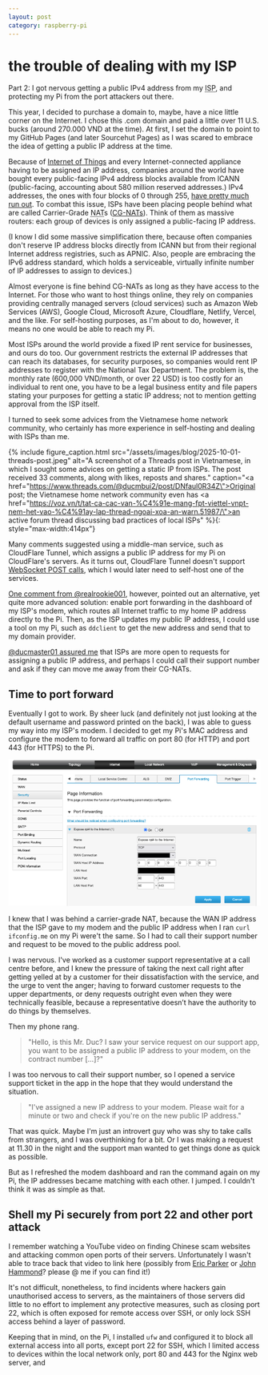 ```yaml
---
layout: post
category: raspberry-pi
---
```

# the trouble of dealing with my ISP

Part 2: I got nervous getting a public IPv4 address from my <abbr title="Internet Service Provider">ISP</abbr>, and protecting my Pi from the port attackers out there.

This year, I decided to purchase a domain to, maybe, have a nice little corner on the Internet. I chose this .com domain and paid a little over 11 U.S. bucks (around 270.000 VND at the time). At first, I set the domain to point to my GitHub Pages (and later Sourcehut Pages) as I was scared to embrace the idea of getting a public IP address at the time.

Because of [Internet of Things] and every Internet-connected appliance having to be assigned an IP address, companies around the world have bought every public-facing IPv4 address blocks available from ICANN (public-facing, accounting about 580 million reserved addresses.) IPv4 addresses, the ones with four blocks of 0 through 255, [have pretty much run out]. To combat this issue, ISPs have been placing people behind what are called Carrier-Grade <abbr title="Network Address Translation">NAT</abbr>s ([CG-NATs]). Think of them as massive routers: each group of devices is only assigned a public-facing IP address.

(I know I did some massive simplification there, because often companies don't reserve IP address blocks directly from ICANN but from their regional Internet address registries, such as APNIC. Also, people are embracing the IPv6 address standard, which holds a serviceable, virtually infinite number of IP addresses to assign to devices.)

Almost everyone is fine behind CG-NATs as long as they have access to the Internet. For those who want to host things online, they rely on companies providing centrally managed servers (cloud services) such as Amazon Web Services (AWS), Google Cloud, Microsoft Azure, Cloudflare, Netlify, Vercel, and the like. For self-hosting purposes, as I'm about to do, however, it means no one would be able to reach my Pi.

Most ISPs around the world provide a fixed IP rent service for businesses, and ours do too. Our government restricts the external IP addresses that can reach its databases, for security purposes, so companies would rent IP addresses to register with the National Tax Department. The problem is, the monthly rate (600,000 VND/month, or over 22 USD) is too costly for an individual to rent one, you have to be a legal business entity and file papers stating your purposes for getting a static IP address; not to mention getting approval from the ISP itself.

I turned to seek some advices from the Vietnamese home network community, who certainly has more experience in self-hosting and dealing with ISPs than me.

{% include figure_caption.html src="/assets/images/blog/2025-10-01-threads-post.jpeg" alt="A screenshot of a Threads post in Vietnamese, in which I sought some advices on getting a static IP from ISPs. The post received 33 comments, along with likes, reposts and shares." caption="<a href=\"https://www.threads.com/@ducmbui2/post/DNfaul0R34Z\">Original post</a>; the Vietnamese home network community even has <a href=\"https://voz.vn/t/tat-ca-cac-van-%C4%91e-mang-fpt-viettel-vnpt-nem-het-vao-%C4%91ay-lap-thread-ngoai-xoa-an-warn.51987/\">an active forum thread</a> discussing bad practices of local ISPs" %}{: style="max-width:414px"}

Many comments suggested using a middle-man service, such as CloudFlare Tunnel, which assigns a public IP address for my Pi on CloudFlare's servers. As it turns out, CloudFlare Tunnel doesn't support [WebSocket POST calls], which I would later need to self-host one of the services.

[One comment from @realrookie001], however, pointed out an alternative, yet quite more advanced solution: enable port forwarding in the dashboard of my ISP's modem, which routes all Internet traffic to my home IP address directly to the Pi. Then, as the ISP updates my public IP address, I could use a tool on my Pi, such as `ddclient` to get the new address and send that to my domain provider.

[@ducmaster01 assured me] that ISPs are more open to requests for assigning a public IP address, and perhaps I could call their support number and ask if they can move me away from their CG-NATs.

## Time to port forward

Eventually I got to work. By sheer luck (and definitely not just looking at the default username and password printed on the back), I was able to guess my way into my ISP's modem. I decided to get my Pi's MAC address and configure the modem to forward all traffic on port 80 (for HTTP) and port 443 (for HTTPS) to the Pi.

![A screenshot of the Port Forwarding configuration page on the dashboard of my modem, where I forward all traffic to port 80 through port 443 of the modem's IP address to my Pi. Later this changed to port 80 and 443 only.](/assets/images/blog/2025-10-01-modem-config.png)

I knew that I was behind a carrier-grade NAT, because the WAN IP address that the ISP gave to my modem and the public IP address when I ran `curl ifconfig.me` on my Pi were't the same. So I had to call their support number and request to be moved to the public address pool.

I was nervous. I've worked as a customer support representative at a call centre before, and I knew the pressure of taking the next call right after getting yelled at by a customer for their dissatisfaction with the service, and the urge to vent the anger; having to forward customer requests to the upper departments, or deny requests outright even when they were technically feasible, because a representative doesn’t have the authority to do things by themselves.

Then my phone rang.

> "Hello, is this Mr. Duc? I saw your service request on our support app, you want to be assigned a public IP address to your modem, on the contract number [...]?"

I was too nervous to call their support number, so I opened a service support ticket in the app in the hope that they would understand the situation.

> "I've assigned a new IP address to your modem. Please wait for a minute or two and check if you're on the new public IP address."

That was quick. Maybe I'm just an introvert guy who was shy to take calls from strangers, and I was overthinking for a bit. Or I was making a request at 11.30 in the night and the support man wanted to get things done as quick as possible.

But as I refreshed the modem dashboard and ran the command again on my Pi, the IP addresses became matching with each other. I jumped. I couldn't think it was as simple as that.

## Shell my Pi securely from port 22 and other port attack

I remember watching a YouTube video on finding Chinese scam websites and attacking common open ports of their servers. Unfortunately I wasn't able to trace back that video to link here (possibly from [Eric Parker] or [John Hammond]? please @ me if you can find it!)

It's not difficult, nonetheless, to find incidents where hackers gain unauthorised access to servers, as the maintainers of those servers did little to no effort to implement any protective measures, such as closing port 22, which is often exposed for remote access over SSH, or only lock SSH access behind a layer of password.

Keeping that in mind, on the Pi, I installed `ufw` and configured it to block all external access into all ports, except port 22 for SSH, which I limited access to devices within the local network only, port 80 and 443 for the Nginx web server, and

[Internet of Things]: https://en.wikipedia.org/wiki/Internet_of_things
[have pretty much run out]: https://en.wikipedia.org/wiki/IPv4_address_exhaustion
[CG-NATs]: https://en.wikipedia.org/wiki/Carrier-grade_NAT
[WebSocket POST calls]: https://github.com/juanfont/headscale/issues/1468
[One comment from @realrookie001]: https://www.threads.com/@realrookie001/post/DNgQTCJyaUr
[@ducmaster01 assured me]: https://www.threads.com/@ducmaster01/post/DNfb7wCzwSj
[Eric Parker]: https://www.youtube.com/@EricParker
[John Hammond]: https://www.youtube.com/@_JohnHammond
